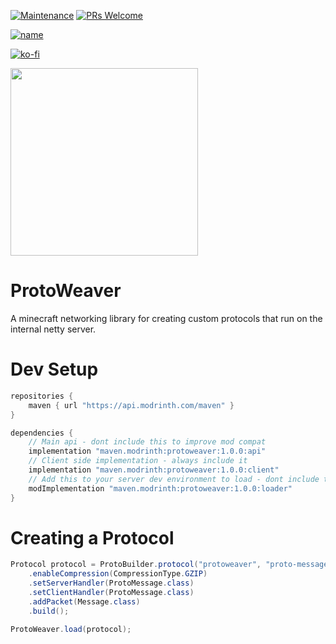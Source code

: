 [![Maintenance](https://img.shields.io/badge/Maintained%3F-yes-green.svg)](https://GitHub.com/Naereen/StrapDown.js/graphs/commit-activity)
[![PRs Welcome](https://img.shields.io/badge/PRs-welcome-brightgreen.svg?style=flat-square)](http://makeapullrequest.com)

[![name](https://github.com/modrinth/art/blob/main/Branding/Badge/badge-dark__184x72.png?raw=true)](https://modrinth.com/mod/protoweaver)

[![ko-fi](https://ko-fi.com/img/githubbutton_sm.svg)](https://ko-fi.com/G2G4DZF4D)

<img src="https://raw.githubusercontent.com/MrNavaStar/ProtoWeaver/master/loader-common/src/main/resources/assets/protoweaver/icon.png" width="300" height="300">


# ProtoWeaver
A minecraft networking library for creating custom protocols that run on the internal netty server. 

# Dev Setup
```gradle
repositories {
    maven { url "https://api.modrinth.com/maven" }
}

dependencies {
    // Main api - dont include this to improve mod compat
    implementation "maven.modrinth:protoweaver:1.0.0:api"
    // Client side implementation - always include it
    implementation "maven.modrinth:protoweaver:1.0.0:client"
    // Add this to your server dev environment to load - dont include this to improve mod compat
    modImplementation "maven.modrinth:protoweaver:1.0.0:loader"
}
```

# Creating a Protocol
```java
Protocol protocol = ProtoBuilder.protocol("protoweaver", "proto-message")
    .enableCompression(CompressionType.GZIP)
    .setServerHandler(ProtoMessage.class)
    .setClientHandler(ProtoMessage.class)
    .addPacket(Message.class)
    .build();

ProtoWeaver.load(protocol);
```
